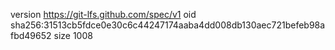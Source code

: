 version https://git-lfs.github.com/spec/v1
oid sha256:31513cb5fdce0e30c6c44247174aaba4dd008db130aec721befeb98afbd49652
size 1008
